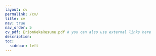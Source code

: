 ```yaml
---
layout: cv
permalink: /cv/
title: cv
nav: true
nav_order: 5
cv_pdf: ErionKekaResume.pdf # you can also use external links here
description: 
toc:
  sidebar: left
---
```


